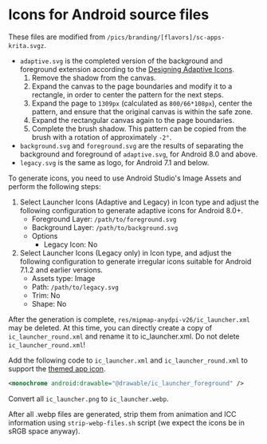# Icons for Android source files

These files are modified from `/pics/branding/[flavors]/sc-apps-krita.svgz`.

- `adaptive.svg` is the completed version of the background and foreground extension according to the [Designing Adaptive Icons](https://medium.com/google-design/designing-adaptive-icons-515af294c783).
  1. Remove the shadow from the canvas.
  2. Expand the canvas to the page boundaries and modify it to a rectangle, in order to center the pattern for the next steps.
  3. Expand the page to `1309px` (calculated as `800/66*108px`), center the pattern, and ensure that the original canvas is within the safe zone.
  4. Expand the rectangular canvas again to the page boundaries.
  5. Complete the brush shadow. This pattern can be copied from the brush with a rotation of approximately `-2°`.
- `background.svg` and `foreground.svg` are the results of separating the background and foreground of `adaptive.svg`, for Android 8.0 and above.
- `legacy.svg` is the same as logo, for Android 7.1 and below.

To generate icons, you need to use Android Studio's Image Assets and perform the following steps:

1. Select Launcher Icons (Adaptive and Legacy) in Icon type and adjust the following configuration to generate adaptive icons for Android 8.0+.
   - Foreground Layer: `/path/to/foreground.svg`
   - Background Layer: `/path/to/background.svg`
   - Options
     - Legacy Icon: No
2. Select Launcher Icons (Legacy only) in Icon type, and adjust the following configuration to generate irregular icons suitable for Android 7.1.2 and earlier versions.
   - Assets type: Image
   - Path: `/path/to/legacy.svg`
   - Trim: No
   - Shape: No

After the generation is complete, `res/mipmap-anydpi-v26/ic_launcher.xml` may be deleted. At this time, you can directly create a copy of `ic_launcher_round.xml` and rename it to ic_launcher.xml. Do not delete `ic_launcher_round.xml`!

Add the following code to `ic_launcher.xml` and `ic_launcher_round.xml` to support the [themed app icon](https://developer.android.com/about/versions/13/features#themed-app-icons).

```xml
<monochrome android:drawable="@drawable/ic_launcher_foreground" />
```

Convert all `ic_launcher.png` to `ic_launcher.webp`.

After all .webp files are generated, strip them from animation and ICC information
using `strip-webp-files.sh` script (we expect the icons be in sRGB space anyway).
